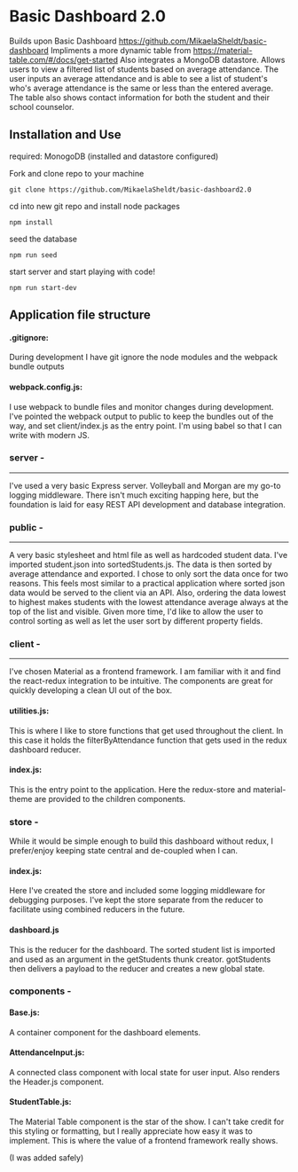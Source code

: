 # Basic Dashboard 2.0

Builds upon Basic Dashboard https://github.com/MikaelaSheldt/basic-dashboard
Impliments a more dynamic table from https://material-table.com/#/docs/get-started
Also integrates a MongoDB datastore.
Allows users to view a filtered list of students based on average attendance.
The user inputs an average attendance and is able to see a list of student's who's average attendance is the same or less than the entered average.
The table also shows contact information for both the student and their school counselor.

## Installation and Use
required: MonogoDB (installed and datastore configured)

Fork and clone repo to your machine
```
git clone https://github.com/MikaelaSheldt/basic-dashboard2.0
```
cd into new git repo and install node packages
```
npm install
```
seed the database
```
npm run seed
```
start server and start playing with code!
```
npm run start-dev
```

## Application file structure

#### .gitignore:
During development I have git ignore the node modules and the webpack bundle outputs

#### webpack.config.js:
I use webpack to bundle files and monitor changes during development. I've pointed the webpack output to public to keep the bundles out of the way, and set client/index.js as the entry point. I'm using babel so that I can write with modern JS.

### server -
***
I've used a very basic Express server. Volleyball and Morgan are my go-to logging middleware. There isn't much exciting happing here, but the foundation is laid for easy REST API development and database integration.

### public -
***
A very basic stylesheet and html file as well as hardcoded student data. I've imported student.json into sortedStudents.js. The data is then sorted by average attendance and exported. I chose to only sort the data once for two reasons. This feels most similar to a practical application where sorted json data would be served to the client via an API. Also, ordering the data lowest to highest makes students with the lowest attendance average always at the top of the list and visible. Given more time, I'd like to allow the user to control sorting as well as let the user sort by different property fields.

### client -
***
  I've chosen Material as a frontend framework. I am familiar with it and find the react-redux integration to be intuitive. The components are great for quickly developing a clean UI out of the box.
  #### utilities.js:
  This is where I like to store functions that get used throughout the client. In this case it holds the filterByAttendance function that gets used in the redux dashboard reducer.
  #### index.js:
  This is the entry point to the application. Here the redux-store and material-theme are provided to the children components.
  ### store -
  While it would be simple enough to build this dashboard without redux, I prefer/enjoy keeping state central and de-coupled when I can.
  #### index.js:
  Here I've created the store and included some logging middleware for debugging purposes. I've kept the store separate from the reducer to facilitate using combined reducers in the future.
  #### dashboard.js
  This is the reducer for the dashboard. The sorted student list is imported and used as an argument in the getStudents thunk creator. gotStudents then delivers a payload to the reducer and creates a new global state.
  ### components -
  #### Base.js:
  A container component for the dashboard elements.
  #### AttendanceInput.js:
  A connected class component with local state for user input. Also renders the Header.js component.
  #### StudentTable.js:
  The Material Table component is the star of the show. I can't take credit for this styling or formatting, but I really appreciate how easy it was to implement. This is where the value of a frontend framework really shows.

  (I was added safely)

